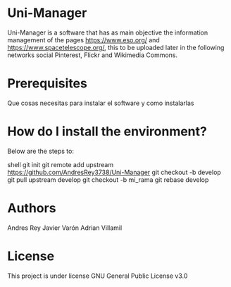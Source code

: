 # Uni-Manager

Uni-Manager is a software that has as main objective the information management of the pages https://www.eso.org/ and https://www.spacetelescope.org/, this to be uploaded later in the following networks social Pinterest, Flickr and Wikimedia Commons.

# Prerequisites
Que cosas necesitas para instalar el software y como instalarlas

# How do I install the environment?
Below are the steps to:

shell
git init
git remote add upstream https://github.com/AndresRey3738/Uni-Manager
git checkout -b develop
git pull upstream develop
git checkout -b mi_rama
git rebase develop

# Authors
Andres Rey
Javier Varón
Adrian Villamil

# License
This project is under license GNU General Public License v3.0
